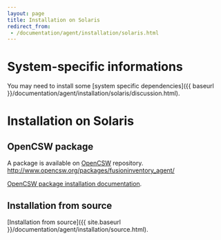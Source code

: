 ```yaml
---
layout: page
title: Installation on Solaris
redirect_from:
 - /documentation/agent/installation/solaris.html
---
```


# System-specific informations

You may need to install some [system specific dependencies]({{ baseurl }}/documentation/agent/installation/solaris/discussion.html).

# Installation on Solaris

## OpenCSW package

A package is available on [OpenCSW](http://www.opencsw.org/packages/fusioninventory_agent/) repository.
http://www.opencsw.org/packages/fusioninventory_agent/

[OpenCSW package installation documentation](http://www.opencsw.org/manual/for-administrators/getting-started.html).

## Installation from source

[Installation from source]({{ site.baseurl }}/documentation/agent/installation/source.html).
